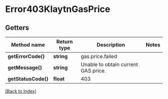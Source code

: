 # Error403KlaytnGasPrice

## Getters

Method name | Return type | Description | Notes
------------ | ------------- | ------------- | -------------
**getErrorCode()** | **string** | gas.price.failed |
**getMessage()** | **string** | Unable to obtain current GAS price. |
**getStatusCode()** | **float** | 403 |

[[Back to Index]](../index.md)
